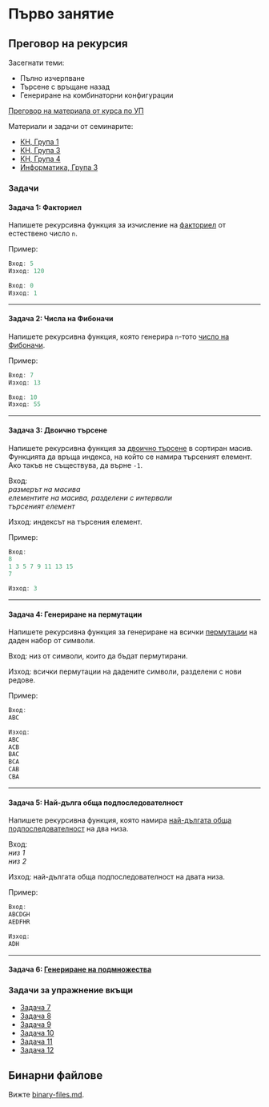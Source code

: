 # Първо занятие

## Преговор на рекурсия

Засегнати теми:

* Пълно изчерпване
* Търсене с връщане назад
* Генериране на комбинаторни конфигурации

[Преговор на материала от курса по УП](https://github.com/fmi-lab/up-kn-2023-2024-group-3-seminar/tree/main/Седмица%2011%20-%20Рекурсия%20с%20връщане%20назад)

Материали и задачи от семинарите:

* [КН, Група 1](https://github.com/peshe/FMI-SDP-2024/tree/main/Семинари/Компютърни%20науки/Група%201/Week%201)
* [КН, Група 3](https://github.com/peshe/FMI-SDP-2024/tree/main/Семинари/Компютърни%20науки/Група%203/Седмица%2001%20-%20Преговор%2C%20двоични%20файлове#преговор---рекурсивни-алгоритми)
* [КН, Група 4](https://github.com/peshe/FMI-SDP-2024/blob/main/Семинари/Компютърни%20науки/Група%204/Week%201%20-%20Recursion%2C%20Backtracking/Presentation.pdf)
* [Информатика, Група 3](https://github.com/peshe/FMI-SDP-2024/blob/main/Семинари/Информатика/Група%203/02_Recursion/tasks.md)

### Задачи

#### Задача 1: Факториел

Напишете рекурсивна функция за изчисление на [факториел](https://en.wikipedia.org/wiki/Factorial) от естествено число `n`.

Пример:

```cpp
Вход: 5
Изход: 120

Вход: 0
Изход: 1
```

---

#### Задача 2: Числа на Фибоначи

Напишете рекурсивна функция, която генерира `n`-тото [число на Фибоначи](https://en.wikipedia.org/wiki/Fibonacci_sequence).

Пример:

```cpp
Вход: 7
Изход: 13

Вход: 10
Изход: 55
```

---

#### Задача 3: Двоично търсене

Напишете рекурсивна функция за [двоично търсене](https://en.wikipedia.org/wiki/Binary_search) в сортиран масив.  Функцията да връща индекса, на който се намира търсеният елемент.  Ако такъв не съществува, да върне `-1`.

Вход:  
*размерът на масива*  
*елементите на масива, разделени с интервали*  
*търсеният елемент*  

Изход: индексът на търсения елемент.

Пример:

```cpp
Вход: 
8
1 3 5 7 9 11 13 15
7

Изход: 3
```

---

#### Задача 4: Генериране на пермутации

Напишете рекурсивна функция за генериране на всички [пермутации](https://en.wikipedia.org/wiki/Permutation) на даден набор от символи.

Вход: низ от символи, които да бъдат пермутирани.

Изход: всички пермутации на дадените символи, разделени с нови редове.

Пример:

```cpp
Вход:
ABC

Изход:
ABC
ACB
BAC
BCA
CAB
CBA
```

---

#### Задача 5: Най-дълга обща подпоследователност

Напишете рекурсивна функция, която намира [най-дългата обща подпоследователност](https://en.wikipedia.org/wiki/Longest_common_subsequence) на два низа.

Вход:  
*низ 1*  
*низ 2*  

Изход: най-дългата обща подпоследователност на двата низа.

Пример:

```cpp
Вход:
ABCDGH
AEDFHR

Изход:
ADH
```

---

#### Задача 6: [Генериране на подмножества](https://leetcode.com/problems/subsets/description/?envType=problem-list-v2&envId=backtracking)

### Задачи за упражнение вкъщи

* [Задача 7](https://leetcode.com/problems/letter-combinations-of-a-phone-number/description/?envType=problem-list-v2&envId=backtracking)
* [Задача 8](https://leetcode.com/problems/binary-watch/description/?envType=problem-list-v2&envId=backtracking)
* [Задача 9](https://leetcode.com/problems/word-search/description/?envType=problem-list-v2&envId=backtracking)
* [Задача 10](https://leetcode.com/problems/generate-parentheses/description/?envType=problem-list-v2&envId=backtracking)
* [Задача 11](https://leetcode.com/problems/restore-ip-addresses/description/?envType=problem-list-v2&envId=backtracking)
* [Задача 12](https://leetcode.com/problems/ambiguous-coordinates/description/?envType=problem-list-v2&envId=backtracking)

## Бинарни файлове

Вижте [binary-files.md](binary-files.md).
